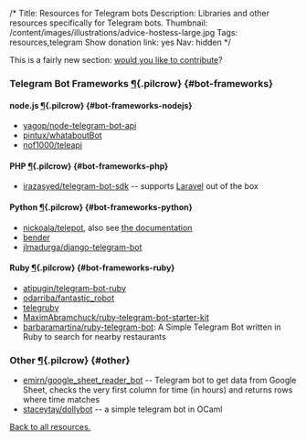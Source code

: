 /*
Title: Resources for Telegram bots
Description: Libraries and other resources specifically for Telegram bots.
Thumbnail: /content/images/illustrations/advice-hostess-large.jpg
Tags: resources,telegram
Show donation link: yes
Nav: hidden
*/

<div class="note">
  <p>
    This is a fairly new section: <a href="https://github.com/botwiki/botwiki.org">would you like to contribute</a>?
  </p>
</div>


### Telegram Bot Frameworks [¶](#bot-frameworks){.pilcrow} {#bot-frameworks}

#### node.js [¶](#bot-frameworks-nodejs){.pilcrow} {#bot-frameworks-nodejs}

- [yagop/node-telegram-bot-api](https://github.com/yagop/node-telegram-bot-api)
- [pintux/whataboutBot](https://github.com/pintux/whataboutBot)
- [nof1000/teleapi](https://github.com/nof1000/teleapi)

#### PHP [¶](#bot-frameworks-php){.pilcrow} {#bot-frameworks-php}

- [irazasyed/telegram-bot-sdk](https://github.com/irazasyed/telegram-bot-sdk) -- supports [Laravel](https://laravel.com/) out of the box

#### Python [¶](#bot-frameworks-python){.pilcrow} {#bot-frameworks-python}

- [nickoala/telepot](https://github.com/nickoala/telepot), also see [the documentation](http://telepot.readthedocs.io/en/latest/)
- [bender](https://pypi.python.org/pypi/bender)
- [jlmadurga/django-telegram-bot](https://github.com/jlmadurga/django-telegram-bot)


#### Ruby [¶](#bot-frameworks-ruby){.pilcrow} {#bot-frameworks-ruby}

- [atipugin/telegram-bot-ruby](https://github.com/atipugin/telegram-bot-ruby)
- [odarriba/fantastic_robot](https://github.com/odarriba/fantastic_robot)
- [telegruby](https://rubygems.org/gems/telegruby)
- [MaximAbramchuck/ruby-telegram-bot-starter-kit](https://github.com/MaximAbramchuck/ruby-telegram-bot-starter-kit)
- [barbaramartina/ruby-telegram-bot](https://github.com/barbaramartina/ruby-telegram-bot): A Simple Telegram Bot written in Ruby to search for nearby restaurants

### Other [¶](#other){.pilcrow} {#other}

- [emirn/google_sheet_reader_bot](https://github.com/emirn/google_sheet_reader_bot/) -- Telegram bot to get data from Google Sheet, checks the very first column for time (in hours) and returns rows where time matches
- [staceytay/dollybot](https://github.com/staceytay/dollybot) -- a simple telegram bot in OCaml


[Back to all resources.](/resources)
